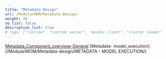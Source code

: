 ```yaml
---
title: "Metadata Design"
url: /ModularMOM/MetaData-Design/
weight: 40
no_list: false 
description_list: true 
# tags: ["runtime", "runtime server", "mendix client", "cluster leader"]
---
```


[Metadata_Component_overview-General](/ModularMOM/Metadata-design/Metadata-Components-Overview-General/)
[Metadata- model_execution](/ModularMOM/Metadata-design/METADATA – MODEL EXECUTION/)